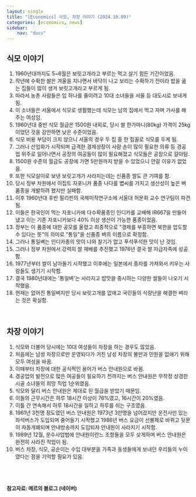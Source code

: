 ```yaml
---
layout: single
title: "[Economics] 식모, 차장 이야기 (2024.10.09)"
categories: [economics, news]
sidebar:
    nav: "docs"
---
```


## 식모 이야기
1. 1960년대까지도 5~6월은 보릿고개라고 부르는 먹고 살기 힘든 기간이었음.
1. 작년에 수확한 쌀은 겨울을 지나면서 바닥이 나고 보리는 수확하기 전이라 밥을 굶는 집들이 많이 생겨 보릿고개라고 부르게 됨.
1. 따라서 농촌 사람들은 입 하나를 줄이려고 10대 소녀들을 서울 등 대도시로 보내게 됨.
1. 이 소녀들은 서울에서 식모로 생활했는데 식모는 남의 집에서 먹고 자며 가사를 해주는 여성임.
1. 1960년대 중반 식모 월급은 1500원 내외로, 당시 쌀 한가마니(80kg) 가격이 25kg이었던 것을 감안하면 낮은 수준이었음.
1. 식모 비용 부담이 크지 않으니 서울의 경우 두 집 중 한 집꼴로 식모를 두게 됨.
1. 그러나 산업화가 시작되며 급격한 경제성장이 사람 손이 많이 필요한 의류 등 경공업 위주로 일어나면서 공장의 여공들이 많이 필요해졌고 식모들은 공장으로 갈아탐.
1. 1500원 수준의 월급도 공장에 가면 5만원까지 받을 수 있었으니 안갈 이유가 없었음.
1. 또한 식모살이로 보낸 보릿고개가 사라지는데는 신품종 쌀도 큰 기여를 함.
1. 당시 정부 차원에서 이집트 자포니카 품종 나다를 볍씨를 가지고 생산성이 높은 벼 품종을 개발하려 했지만 실패함.
1. 이후 1960년대 후반 필리핀의 국제미작연구소에 서울대 허문회 교수 연구팀이 파견됨.
1. 이들은 한국인이 먹는 자포니카에 다수확품종인 인디카를 교배해 IR667을 만들어냈고 이는 기존 자포니카보다 40% 이상 생산이 가능한 품종이었음.
1. 정부는 이 품종에 대한 공모를 올렸고 최종적으로 "경제를 부흥하면 북한을 압도할 수 있다는 뜻"의 의미로 "통일"을 신품종 벼의 이름으로 확정함.
1. 그러나 통일벼는 인디카종의 맛이 나와 찰기가 없고 푸석푸석한 맛이 난 것임.
1. 그러나 정부 차원에서 강력히 쌀 재배를 추진했고 1976년 결국 쌀 자급자족에 성공함.
1. 1977년부터 쌀이 남아돌기 시작했고 이후에는 일본에서 종자를 가져와서 키우는 사람들도 생기기 시작함.
1. 결국 1980년대에는 '통일벼'는 사라지고 밥맛을 중시하는 다양한 쌀들이 나오기 시작했음.
1. 현재는 없어진 통일벼지만 당시 보릿고개를 없애고 국민들의 식량난을 해결한 벼라는 것은 확실함.

<br/>

## 차장 이야기
1. 식모와 더불어 당시에는 10대 여성들이 차장을 하는 경우도 많았음.
1. 처음에는 남성 차장으로만 운영되다가 거친 남성 차장의 불만과 민원을 없애기 위해 모두 여성을 바꿈.
1. 이때부터 차장에 대한 공식적인 용어가 버스 안내원으로 바뀜.
1. 경공업의 발전으로 많은 여공들이 필요하기 전까지는 버스 안내원은 무작정 상경한 시골 소녀들의 희망 직업 1순위였음.
1. 식모와 달리 버스 안내원은 제대로 된 월급을 받았기 때문임.
1. 이들의 근무시간은 하루 18시간 이상이 76%였고, 16시간이 20%였음.
1. 이틀 간 연속해서 하루 18시간을 일하고 하루를 쉬는 구조였음.
1. 1961년 3천명 정도였던 버스 안내원은 1973년 3만명을 넘어갔지만 운전사만 있는 좌석버스가 도입되며 줄어들기 시작했고 1986년 버스 요금이 선불제로 바뀌고 뒷문이 자동개폐되며 안내방송까지 도입되자 안내원이 사라지기 시작함.
1. 1989년 12월, 운수사업법에 안내원이란느 조항들을 모두 샂게하며 버스 안내원은 완전히 사라진 직업이 됨.
1. 버스 차장, 식모, 공순이는 수입 대부분을 가족과 동생들에게 보내던 우리들의 누이였다는 점을 기억할 필요가 있음.


<br/>
<br/>

#### 참고자료: 메르의 블로그 (네이버) 